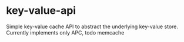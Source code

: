 key-value-api
=============

Simple key-value cache API to abstract the underlying key-value store. Currently implements only APC, todo memcache